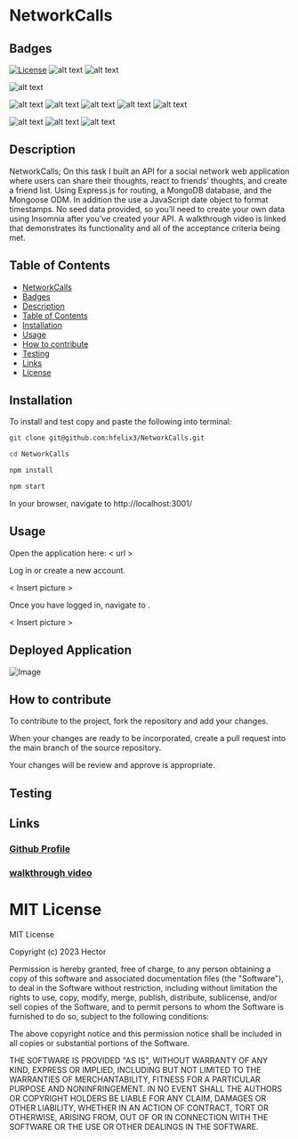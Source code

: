 # NetworkCalls

## Badges
[![License](https://img.shields.io/badge/License-MIT-blue.svg)](https://opensource.org/licenses/MIT)
![alt text](https://img.shields.io/badge/mac%20os-000000?style=for-the-badge&logo=apple&logoColor=white)
![alt text](https://img.shields.io/badge/Edx-193A3E?style=for-the-badge&logo=edx&logoColor=white)

![alt text](https://img.shields.io/badge/prettier-1A2C34?style=for-the-badge&logo=prettier&logoColor=F7BA3E)

![alt text](https://img.shields.io/badge/JavaScript-F7DF1E?style=for-the-badge&logo=javascript&logoColor=black)
![alt text](https://img.shields.io/badge/npm-CB3837.svg?style=for-the-badge&logo=npm&logoColor=white)
![alt text](https://img.shields.io/badge/Sequelize-52B0E7.svg?style=for-the-badge&logo=Sequelize&logoColor=white)
![alt text](https://img.shields.io/badge/Express-000000.svg?style=for-the-badge&logo=Express&logoColor=white)
![alt text](https://img.shields.io/badge/Nodemon-76D04B.svg?style=for-the-badge&logo=Nodemon&logoColor=white)

![alt text](https://img.shields.io/badge/Insomnia-4000BF.svg?style=for-the-badge&logo=Insomnia&logoColor=white)
![alt text](https://img.shields.io/badge/MongoDB-47A248.svg?style=for-the-badge&logo=MongoDB&logoColor=white)
![alt text](https://img.shields.io/badge/Mongoose-880000.svg?style=for-the-badge&logo=Mongoose&logoColor=white)


## Description

NetworkCalls; On this task I built an API for a social network web application where users can share their thoughts, react to friends’ thoughts, and create a friend list. Using Express.js for routing, a MongoDB database, and the Mongoose ODM. In addition the use a JavaScript date object to format timestamps. No seed data provided, so you’ll need to create your own data using Insomnia after you’ve created your API. A walkthrough video is linked that demonstrates its functionality and all of the acceptance criteria being met.

## Table of Contents

* [NetworkCalls](#NetworkCalls)
* [Badges](#Badges)
* [Description](#Description)
* [Table of Contents](#Table-of-contents)
* [Installation](#Installation)
* [Usage](#Usage)
* [How to contribute](#How-to-contribute)
* [Testing](#testing)
* [Links](#Links)
* [License](#License)

## Installation

To install and test copy and paste the following into terminal:

```Bash
git clone git@github.com:hfelix3/NetworkCalls.git

cd NetworkCalls

npm install 

npm start

```

In your browser, navigate to http://localhost:3001/


## Usage

Open the application here: < url >

Log in or create a new account.

< Insert picture >

Once you have logged in, navigate to .

< Insert picture >


## Deployed Application

![Image](./public/images/localhost_3001.png)

## How to contribute

To contribute to the project, fork the repository and add your changes. 

When your changes are ready to be incorporated, create a pull request into the main branch of the source repository.

Your changes will be review and approve is appropriate. 

## Testing



## Links

### [Github Profile](https://github.com/hfelix3/networkcalls/)

### [walkthrough video]()

# MIT License

MIT License

Copyright (c) 2023 Hector

Permission is hereby granted, free of charge, to any person obtaining a copy
of this software and associated documentation files (the "Software"), to deal
in the Software without restriction, including without limitation the rights
to use, copy, modify, merge, publish, distribute, sublicense, and/or sell
copies of the Software, and to permit persons to whom the Software is
furnished to do so, subject to the following conditions:

The above copyright notice and this permission notice shall be included in all
copies or substantial portions of the Software.

THE SOFTWARE IS PROVIDED "AS IS", WITHOUT WARRANTY OF ANY KIND, EXPRESS OR
IMPLIED, INCLUDING BUT NOT LIMITED TO THE WARRANTIES OF MERCHANTABILITY,
FITNESS FOR A PARTICULAR PURPOSE AND NONINFRINGEMENT. IN NO EVENT SHALL THE
AUTHORS OR COPYRIGHT HOLDERS BE LIABLE FOR ANY CLAIM, DAMAGES OR OTHER
LIABILITY, WHETHER IN AN ACTION OF CONTRACT, TORT OR OTHERWISE, ARISING FROM,
OUT OF OR IN CONNECTION WITH THE SOFTWARE OR THE USE OR OTHER DEALINGS IN THE
SOFTWARE.